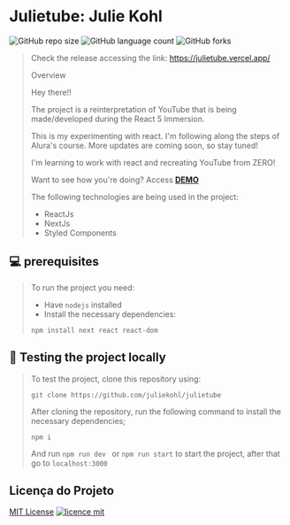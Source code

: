 # Julietube: Julie Kohl

![GitHub repo size](https://img.shields.io/github/repo-size/juliekohl/julietube?style=for-the-badge)
![GitHub language count](https://img.shields.io/github/languages/count/juliekohl/julietube?style=for-the-badge)
![GitHub forks](https://img.shields.io/github/forks/juliekohl/julietube?style=for-the-badge)

>Check the release accessing the link: https://julietube.vercel.app/
>
>Overview
>
>Hey there!!
>
> The project is a reinterpretation of YouTube that is being made/developed during the React 5 Immersion.
> 
> This is my  experimenting with react. 
> I'm following along the steps of Alura's course. More updates are coming soon, so stay tuned!
>
> I'm learning to work with react and recreating YouTube from ZERO!
> 
> Want to see how you're doing? Access [**DEMO**](https://julietube.vercel.app/)
> 
> The following technologies are being used in the project:
>* ReactJs
>* NextJs
>* Styled Components
>
## 💻  prerequisites
>To run the project you need:
>* Have `nodejs` installed
>* Install the necessary dependencies:
>
> ```
> npm install next react react-dom
>  ```
>
## 🚀 Testing the project locally
>
>To test the project, clone this repository using:
>
>```
> git clone https://github.com/juliekohl/julietube
>```
>
>After cloning the repository, run the following command to install the necessary dependencies;
>
>```
> npm i
>```
>
>And run `npm run dev ` or `npm run start` to start the project, after that go to `localhost:3000`

## Licença do Projeto

[MIT License](./LICENSE.md)
[![licence mit](https://img.shields.io/badge/licence-MIT-blue.svg)](https://github.com/afonsopacifer/open-source-boilerplate/blob/master/LICENSE.md)
